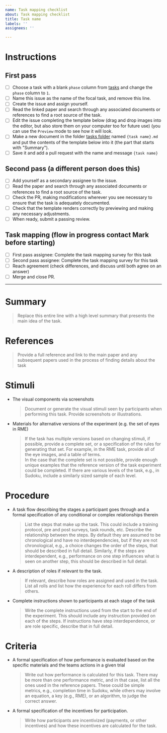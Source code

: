 ```yaml
---
name: Task mapping checklist
about: Task mapping checklist
title: Task name
labels: ''
assignees: ''

---
```


# Instructions
## First pass
- [ ] Choose a task with a blank `phase` column from [tasks](https://docs.google.com/spreadsheets/d/1r6JphHOM8K_dCrdX9ESx_05oYGtPVyVejxKBL1B3VL0/edit#gid=1644218186) and change the `phase` column to `1`.
- [ ] Name this issue as the name of the focal task, and remove this line.
- [ ] Create the issue and assign yourself.
- [ ] Read the linked paper and search through any associated documents or references to find a root source of the task. 
- [ ] Edit the issue completing the template below (drag and drop images into the editor, but also store them on your computer too for future use) (you can use the `Preview` mode to see how it will look. 
- [ ] Make a new document in the folder [tasks folder](https://github.com/Watts-Lab/task-mapping/tree/master/tasks) named `{task name}.md` and put the contents of the template below into it (the part that starts with "Summary").
- [ ] Save it and add a pull request with the name and message `{task name}`

## Second pass (a different person does this)
- [ ] Add yourself as a secondary assignee to the issue.
- [ ] Read the paper and search through any associated documents or references to find a root source of the task. 
- [ ] Check the PR, making modifications wherever you see necessary to ensure that the task is adequately documented.
- [ ] Check that the template renders correctly by previewing and making any necessary adjustments.
- [ ] When ready, submit a passing review.

## Task mapping (flow in progress contact Mark before starting)
- [ ] First pass assignee: Complete the task mapping survey for this task
- [ ] Second pass assignee: Complete the task mapping survey for this task
- [ ] Reach agreement (check differences, and discuss until both agree on an answer)
- [ ] Merge and close PR.

- - - 
# Summary
> Replace this entire line with a high level summary that presents the main idea of the task.

# References
> Provide a full reference and link to the main paper and any subsequent papers used in the process of finding details about the task

# Stimuli
- The visual components via screenshots
  > Document or generate the visual stimuli seen by participants when performing this task. Provide screenshots or illustrations.
- Materials for alternative versions of the experiment (e.g. the set of eyes in RME)
  > If the task has multiple versions based on changing stimuli, if possible, provide a complete set, or a specification of the rules for generating that set. For example, in the RME task, provide all of the eye images, and a table of terms.  
  > In the case that the complete set is not possible, provide enough unique examples that the reference version of the task experiment could be completed. If there are various levels of the task, e.g., in Sudoku, include a similarly sized sample of each level.

# Procedure
- A task flow describing the stages a participant goes through and a formal specification of any conditional or complex relationships therein
  > List the steps that make up the task. This could include a training protocol, pre and post surveys, task rounds, etc.
  > Describe the relationship between the steps. By default they are assumed to be chronological and have no interdependencies, but if they are not chronological, e.g., a choice changes the order of the steps, that should be described in full detail. Similarly, if the steps are interdependent, e.g., performance on one step influences what is seen on another step, this should be described in full detail.
- A description of roles if relevant to the task.
  > If relevant, describe how roles are assigned and used in the task. List all rolls and list how the experience for each roll differs from others.
- Complete instructions shown to participants at each stage of the task
  > Write the complete instructions used from the start to the end of the experiment. This should include any instruction provided on each of the steps. If instructions have step interdependence, or are role specific, describe that in full detail.

# Criteria
- A formal specification of how performance is evaluated based on the specific materials and the teams actions in a given trial
  > Write out how performance is calculated for this task. There may be more than one performance metric, and in that case, list all the ones used in the reference papers. These could be simple metrics, e.g., completion time in Sudoku, while others may involve an equation, a key (e.g., RME), or an algorithm, to judge the correct answer.
- A formal specification of the incentives for participation.
  > Write how participants are incentivized (payments, or other incentives) and how these incentives are calculated for the task.
